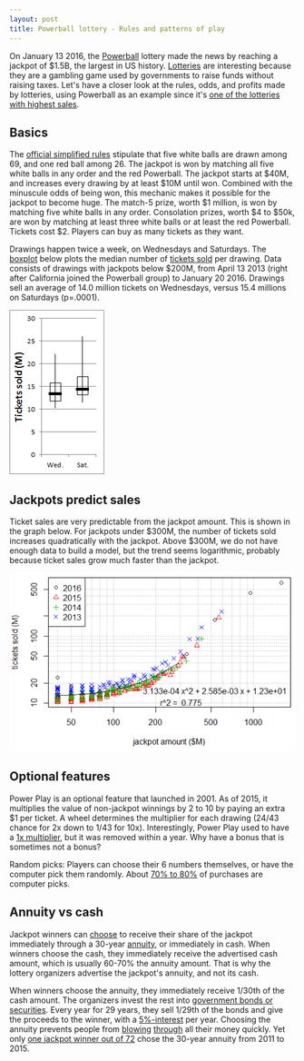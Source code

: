 ```yaml
---
layout: post
title: Powerball lottery - Rules and patterns of play
---
```



On January 13 2016, the [Powerball](https://en.wikipedia.org/wiki/Powerball) lottery made the news by reaching a jackpot of $1.5B, the largest in US history. [Lotteries](https://en.wikipedia.org/wiki/Lottery#United_States) are interesting because they are a gambling game used by governments to raise funds without raising taxes. Let's have a closer look at the rules, odds, and profits made by lotteries, using Powerball as an example since it's [one of the lotteries with highest sales](http://nylottery.ny.gov/wps/wcm/connect/e4ce705f-d71d-4c2d-b47f-5ae1368f61e8/annualReport2015_final.pdf?MOD=AJPERES&Annual%20Report).

## Basics

The [official simplified rules](http://www.powerball.com/powerball/pb_howtoplay.asp) stipulate that five white balls are drawn among 69, and one red ball among 26.
The jackpot is won by matching all five white balls in any order and the red Powerball. The jackpot starts at $40M, and increases every drawing  by at least $10M until won. Combined with the minuscule odds of being won, this mechanic makes it possible for the jackpot to become huge.
The match-5 prize, worth $1 million, is won by matching five white balls in any order. 
Consolation prizes, worth $4 to $50k, are won by matching at least three white balls or at least the red Powerball.
Tickets cost $2. Players can buy as many tickets as they want.

Drawings happen twice a week, on Wednesdays and Saturdays. The [boxplot](https://en.wikipedia.org/wiki/Box_plot) below plots the median number of [tickets sold](http://www.lottoreport.com/ticketcomparison.htm) per drawing. Data consists of drawings with jackpots below $200M, from April 13 2013 (right after California joined the Powerball group) to January 20 2016. Drawings sell an average of 14.0 million tickets on Wednesdays, versus 15.4 millions on Saturdays (p=.0001).

![More tickets are sold on weekends than weekdays](/images/powerball_sales_by_day_of_week.png)


## Jackpots predict sales

Ticket sales are very predictable from the jackpot amount. This is shown in the graph below. For jackpots under $300M, the number of tickets sold increases quadratically with the jackpot. Above $300M, we do not have enough data to build a model, but the trend seems logarithmic, probably because ticket sales grow much faster than the jackpot.

![Tickets sold against jackpot amount](/images/powerball_sales_against_jackpot.png)


## Optional features

Power Play is an optional feature that launched in 2001. As of 2015, it multiplies the value of non-jackpot winnings by 2 to 10 by paying an extra $1 per ticket. A wheel determines the multiplier for each drawing (24/43 chance for 2x down to 1/43 for 10x). Interestingly, Power Play used to have a [1x multiplier](https://en.wikipedia.org/wiki/Powerball#1992_Powerball), but it was removed within a year. Why have a bonus that is sometimes not a bonus?

Random picks: Players can choose their 6 numbers themselves, or have the computer pick them randomly. About [70% to 80%](http://www.powerball.com/pb_contact.asp) of purchases are computer picks.


## Annuity vs cash

Jackpot winners can [choose](http://www.powerball.com/powerball/pb_howtoplay.asp) to receive their share of the jackpot immediately through a 30-year [annuity](https://en.wikipedia.org/wiki/Annuity), or immediately in cash. 
When winners choose the cash, they immediately receive the advertised cash amount, which is usually 60-70% the annuity amount. That is why the lottery organizers advertise the jackpot's annuity, and not its cash.

When winners choose the annuity, they immediately receive 1/30th of the cash amount. The organizers invest the rest into [government bonds or securities](http://money.cnn.com/2016/01/14/news/companies/powerball-payouts-winners-annuity-lump-sum/). Every year for 29 years, they sell 1/29th of the bonds and give the proceeds to the winner, with a [5%-interest](http://www.powerball.com/powerball/pb_howtoplay.asp) per year.
Choosing the annuity prevents people from [blowing](http://www.nytimes.com/2016/01/13/upshot/dear-powerball-winner-take-our-advice-and-take-the-annuity.html) [through](http://www.usnews.com/news/articles/2016/01/12/odds-are-15-billion-powerball-winner-will-end-up-bankrupt) all their money quickly. Yet only [one jackpot winner out of 72](http://www.powerball.com/powerball/pb_stories.asp) chose the 30-year annuity from 2011 to 2015.

